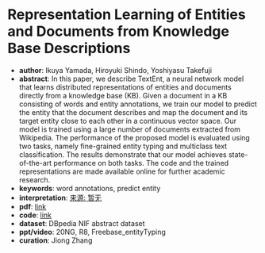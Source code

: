 # Representation Learning of Entities and Documents from Knowledge Base Descriptions
* **author**: Ikuya Yamada, Hiroyuki Shindo, Yoshiyasu Takefuji
* **abstract**: In this paper, we describe TextEnt, a neural network model that learns distributed representations of entities and documents directly from a knowledge base (KB). Given a document in a KB consisting of words and entity annotations, we train our model to predict the entity that the document describes and map the document and its target entity close to each other in a continuous vector space. Our model is trained using a large number of documents extracted from Wikipedia. The performance of the proposed model is evaluated using two tasks, namely fine-grained entity typing and multiclass text classification. The results demonstrate that our model achieves state-of-the-art performance on both tasks. The code and the trained representations are made available online for further academic research.
* **keywords**: word annotations, predict entity
* **interpretation**: [来源: 暂无]()
* **pdf**: [link](https://www.aclweb.org/anthology/C18-1016.pdf)
* **code**: [link](https://github.com/studio-ousia/textent/)
* **dataset**: DBpedia NIF abstract dataset
* **ppt/video**: 20NG, R8, Freebase_entityTyping
* **curation**: Jiong Zhang 
